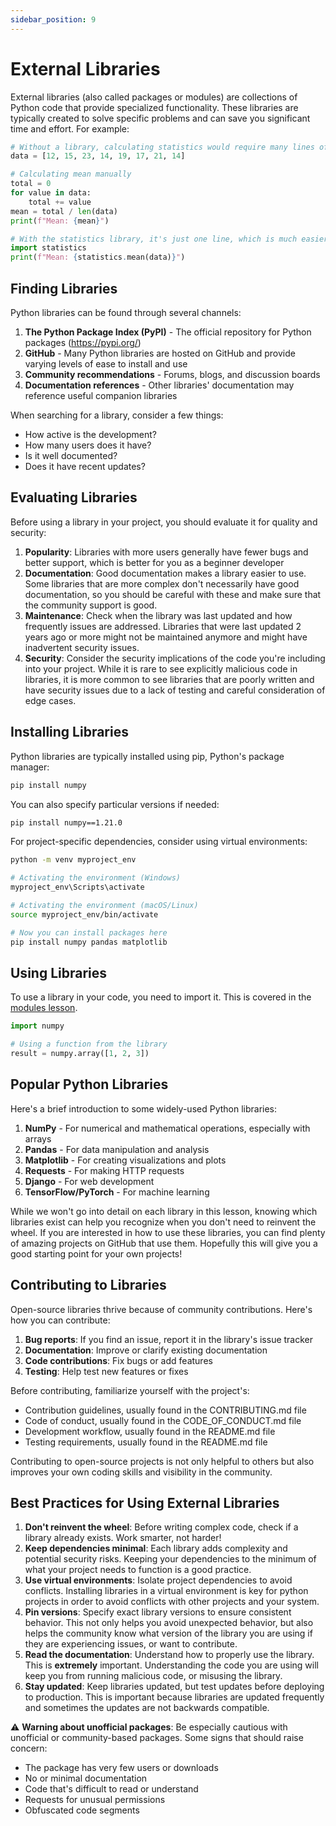 ```yaml
---
sidebar_position: 9
---
```


# External Libraries

External libraries (also called packages or modules) are collections of Python code that provide specialized functionality. These libraries are typically created to solve specific problems and can save you significant time and effort. For example:

```python
# Without a library, calculating statistics would require many lines of code
data = [12, 15, 23, 14, 19, 17, 21, 14]

# Calculating mean manually
total = 0
for value in data:
    total += value
mean = total / len(data)
print(f"Mean: {mean}")

# With the statistics library, it's just one line, which is much easier to understand and maintain
import statistics
print(f"Mean: {statistics.mean(data)}")
```

## Finding Libraries

Python libraries can be found through several channels:

1. **The Python Package Index (PyPI)** - The official repository for Python packages (https://pypi.org/)
2. **GitHub** - Many Python libraries are hosted on GitHub and provide varying levels of ease to install and use
3. **Community recommendations** - Forums, blogs, and discussion boards
4. **Documentation references** - Other libraries' documentation may reference useful companion libraries

When searching for a library, consider a few things:
- How active is the development?
- How many users does it have?
- Is it well documented?
- Does it have recent updates?

## Evaluating Libraries

Before using a library in your project, you should evaluate it for quality and security:

1. **Popularity**: Libraries with more users generally have fewer bugs and better support, which is better for you as a beginner developer
2. **Documentation**: Good documentation makes a library easier to use. Some libraries that are more complex don't necessarily have good documentation, so you should be careful with these and make sure that the community support is good.
3. **Maintenance**: Check when the library was last updated and how frequently issues are addressed. Libraries that were last updated 2 years ago or more might not be maintained anymore and might have inadvertent security issues. 
4. **Security**: Consider the security implications of the code you're including into your project. While it is rare to see explicitly malicious code in libraries, it is more common to see libraries that are poorly written and have security issues due to a lack of testing and careful consideration of edge cases.

## Installing Libraries

Python libraries are typically installed using pip, Python's package manager:

```bash
pip install numpy
```

You can also specify particular versions if needed:

```bash
pip install numpy==1.21.0
```

For project-specific dependencies, consider using virtual environments:

```bash
python -m venv myproject_env

# Activating the environment (Windows)
myproject_env\Scripts\activate

# Activating the environment (macOS/Linux)
source myproject_env/bin/activate

# Now you can install packages here
pip install numpy pandas matplotlib
```

## Using Libraries

To use a library in your code, you need to import it. This is covered in the [modules lesson](03-functions-modules/03-modules.md).

```python
import numpy

# Using a function from the library
result = numpy.array([1, 2, 3])
```

## Popular Python Libraries

Here's a brief introduction to some widely-used Python libraries:

1. **NumPy** - For numerical and mathematical operations, especially with arrays
2. **Pandas** - For data manipulation and analysis
3. **Matplotlib** - For creating visualizations and plots
4. **Requests** - For making HTTP requests
5. **Django** - For web development
6. **TensorFlow/PyTorch** - For machine learning

While we won't go into detail on each library in this lesson, knowing which libraries exist can help you recognize when you don't need to reinvent the wheel. If you are interested in how to use these libraries, you can find plenty of amazing projects on GitHub that use them. Hopefully this will give you a good starting point for your own projects!

## Contributing to Libraries

Open-source libraries thrive because of community contributions. Here's how you can contribute:

1. **Bug reports**: If you find an issue, report it in the library's issue tracker
2. **Documentation**: Improve or clarify existing documentation
3. **Code contributions**: Fix bugs or add features
4. **Testing**: Help test new features or fixes

Before contributing, familiarize yourself with the project's:
- Contribution guidelines, usually found in the CONTRIBUTING.md file
- Code of conduct, usually found in the CODE_OF_CONDUCT.md file
- Development workflow, usually found in the README.md file
- Testing requirements, usually found in the README.md file

Contributing to open-source projects is not only helpful to others but also improves your own coding skills and visibility in the community.

## Best Practices for Using External Libraries

1. **Don't reinvent the wheel**: Before writing complex code, check if a library already exists. Work smarter, not harder!
2. **Keep dependencies minimal**: Each library adds complexity and potential security risks. Keeping your dependencies to the minimum of what your project needs to function is a good practice.
3. **Use virtual environments**: Isolate project dependencies to avoid conflicts. Installing libraries in a virtual environment is key for python projects in order to avoid conflicts with other projects and your system.
4. **Pin versions**: Specify exact library versions to ensure consistent behavior. This not only helps you avoid unexpected behavior, but also helps the community know what version of the library you are using if they are experiencing issues, or want to contribute.
5. **Read the documentation**: Understand how to properly use the library. This is **extremely** important. Understanding the code you are using will keep you from running malicious code, or misusing the library.
6. **Stay updated**: Keep libraries updated, but test updates before deploying to production. This is important because libraries are updated frequently and sometimes the updates are not backwards compatible.

⚠️ **Warning about unofficial packages**: Be especially cautious with unofficial or community-based packages. Some signs that should raise concern:
- The package has very few users or downloads
- No or minimal documentation
- Code that's difficult to read or understand
- Requests for unusual permissions
- Obfuscated code segments